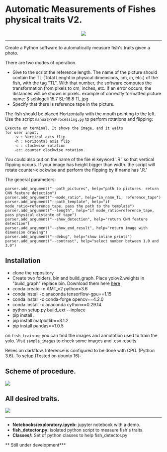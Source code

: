 # Automatic Measurements of Fishes physical traits V2.

<center>
<img src="http://garisplace.com/img/sample_fish.jpg" />
</center>

--------------------------------------------------------------


Create a Python software to automatically measure fish's traits given a photo.

There are two modes of operation. 

+ Give to the script the reference length. The name of the picture should contain the TL (Total Lenght in physical dimensions, cm, in, etc.) of the fish, with the tag "TL". With that number, the software computes the transformation from pixels to cm, inches, etc. If an error occurs, the distances will be shown in pixels. example of correctly formatted picture name: S schlegeli 15.7 SL-18.8 TL.jpg
+ Specify that there is reference tape in the picture.

The fish should be placed Horizontally with the mouth pointing to the left.
Use the script ```manualPreProcessing.py``` to perform rotations and flipping:

```
Execute on terminal. It shows the image, and it waits
for user input:
    -v : Vertical axis flip
    -h : Horizontal axis flip
    -c : clockwise rotation
    -cc: counter clockwise rotation. 
```

You could also put on the name of the file el keyword '.R.' so that vertical
flipping occurs. If your image has height bigger than width. 
the script will rotate counter-clockwise and perform the flipping by if name has '.R.'

The general parameters:

```
parser.add_argument("--path_pictures", help="path to pictures. return CNN feature detection")
parser.add_argument("--mode_ratio", help="in_name_TL, reference_tape")
parser.add_argument("--path_template", help="if mode_ratio=reference_tape, pass the path to the template")
parser.add_argument("--length", help="if mode_ratio=reference_tape, pass physical distante of tape")
parser.add_argument("--show_detection", help="return CNN feature detection")
parser.add_argument("--show_end_result", help="return image with dimension drawing")
parser.add_argument("--debug", help="show inline prints")
parser.add_argument("--contrast", help="select number between 1.0 and 3.0")
```
## Installation
- clone the repository
- Create two folders, bin and build_graph. Place yolov2.weights in "build_graph" replace bin. Download them here [here](https://drive.google.com/drive/folders/1pQPy27n-dhk3vybnUfKYfaJhle3zZbMY)
- conda create -n AMT_v2 python=3.6
- conda install -c anaconda tensorflow-gpu==1.15
- conda install -c conda-forge opencv==4.2.0
- conda install -c anaconda cython==0.29.14
- python setup.py build_ext --inplace
- pip install .
- pip install matplotlib==3.1.2
- pip install pandas==1.0.5

on  ```fish_training``` you can find the images and annotation used to train the
yolo. Visit ```sample_images``` to check some images and .csv results. 

Relies on darkflow. Inference is configured to be done with CPU. (Python 3.6). To setup (Tested on ubunto 16):

## Scheme of procedure.
<img src="http://garisplace.com/img/amt_2_diagram.png" />

## All desired traits.
<img src="http://garisplace.com/img/fish_traits.png" />

--------------------------------------------------------------

+ **Notebooks/exploratory.ipynb:** jupyter notebook with a demo.
+ **fish_detector.py:** isolated python script to measure fish's traits.
+ **Classes/:** Set of python classes to help fish_detector.py



** Still under development***


